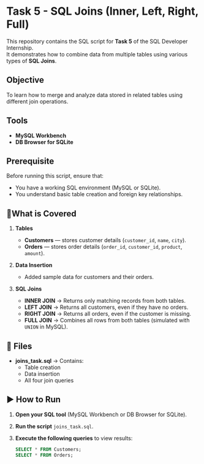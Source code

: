 # Task 5 - SQL Joins (Inner, Left, Right, Full)

This repository contains the SQL script for **Task 5** of the SQL Developer Internship.  
It demonstrates how to combine data from multiple tables using various types of **SQL Joins**.


## Objective
To learn how to merge and analyze data stored in related tables using different join operations.


## Tools
- **MySQL Workbench**  
- **DB Browser for SQLite**


##  Prerequisite
Before running this script, ensure that:
- You have a working SQL environment (MySQL or SQLite).
- You understand basic table creation and foreign key relationships.


## 🧱What is Covered

1. **Tables**
   - **Customers** — stores customer details (`customer_id`, `name`, `city`).  
   - **Orders** — stores order details (`order_id`, `customer_id`, `product`, `amount`).

2. **Data Insertion**
   - Added sample data for customers and their orders.

3. **SQL Joins**
   - **INNER JOIN** → Returns only matching records from both tables.  
   - **LEFT JOIN** → Returns all customers, even if they have no orders.  
   - **RIGHT JOIN** → Returns all orders, even if the customer is missing.  
   - **FULL JOIN** → Combines all rows from both tables (simulated with `UNION` in MySQL).


## 📄 Files
- **joins_task.sql** → Contains: 
  - Table creation  
  - Data insertion  
  - All four join queries


## ▶️ How to Run

1. **Open your SQL tool** (MySQL Workbench or DB Browser for SQLite).  
2. **Run the script** `joins_task.sql`.  
3. **Execute the following queries** to view results:

   ```sql
   SELECT * FROM Customers;
   SELECT * FROM Orders;
